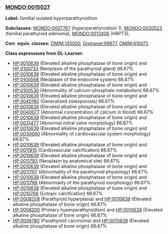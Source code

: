 
### [MONDO:0015027](http://purl.obolibrary.org/obo/MONDO_0015027)
**Label:** familial isolated hyperparathyroidism

**Subclasses:** [MONDO:0007767](http://purl.obolibrary.org/obo/MONDO_0007767) (hyperparathyroidism 1), [MONDO:0020523](http://purl.obolibrary.org/obo/MONDO_0020523) (familial parathyroid adenoma), [MONDO:0012406](http://purl.obolibrary.org/obo/MONDO_0012406) (HRPT3), 

**Corr. equiv. classes:** [OMIM:145000](http://purl.obolibrary.org/obo/OMIM_145000), [Orphanet:99877](http://www.orpha.net/ORDO/Orphanet_99877), [OMIM:610071](http://purl.obolibrary.org/obo/OMIM_610071), 

**Class expressions from DL-Learner:**

- [HP:0010639](http://purl.obolibrary.org/obo/HP_0010639) (Elevated alkaline phosphatase of bone origin) and [HP:0100733](http://purl.obolibrary.org/obo/HP_0100733) (Neoplasm of the parathyroid gland) 66.67%
- [HP:0010639](http://purl.obolibrary.org/obo/HP_0010639) (Elevated alkaline phosphatase of bone origin) and [HP:0100568](http://purl.obolibrary.org/obo/HP_0100568) (Neoplasm of the endocrine system) 66.67%
- [HP:0010639](http://purl.obolibrary.org/obo/HP_0010639) (Elevated alkaline phosphatase of bone origin) and [HP:0100530](http://purl.obolibrary.org/obo/HP_0100530) (Abnormality of calcium-phosphate metabolism) 66.67%
- [HP:0010639](http://purl.obolibrary.org/obo/HP_0010639) (Elevated alkaline phosphatase of bone origin) and [HP:0040160](http://purl.obolibrary.org/obo/HP_0040160) (Generalized osteoporosis) 66.67%
- [HP:0010639](http://purl.obolibrary.org/obo/HP_0010639) (Elevated alkaline phosphatase of bone origin) and [HP:0040077](http://purl.obolibrary.org/obo/HP_0040077) (Abnormal concentration of calcium in blood) 66.67%
- [HP:0010639](http://purl.obolibrary.org/obo/HP_0010639) (Elevated alkaline phosphatase of bone origin) and [HP:0031477](http://purl.obolibrary.org/obo/HP_0031477) (Abnormal mitral valve morphology) 66.67%
- [HP:0010639](http://purl.obolibrary.org/obo/HP_0010639) (Elevated alkaline phosphatase of bone origin) and [HP:0030680](http://purl.obolibrary.org/obo/HP_0030680) (Abnormality of cardiovascular system morphology) 66.67%
- [HP:0010639](http://purl.obolibrary.org/obo/HP_0010639) (Elevated alkaline phosphatase of bone origin) and [HP:0011915](http://purl.obolibrary.org/obo/HP_0011915) (Cardiovascular calcification) 66.67%
- [HP:0010639](http://purl.obolibrary.org/obo/HP_0010639) (Elevated alkaline phosphatase of bone origin) and [HP:0011793](http://purl.obolibrary.org/obo/HP_0011793) (Neoplasm by anatomical site) 66.67%
- [HP:0010639](http://purl.obolibrary.org/obo/HP_0010639) (Elevated alkaline phosphatase of bone origin) and [HP:0011767](http://purl.obolibrary.org/obo/HP_0011767) (Abnormality of the parathyroid physiology) 66.67%
- [HP:0010639](http://purl.obolibrary.org/obo/HP_0010639) (Elevated alkaline phosphatase of bone origin) and [HP:0011766](http://purl.obolibrary.org/obo/HP_0011766) (Abnormality of the parathyroid morphology) 66.67%
- [HP:0010639](http://purl.obolibrary.org/obo/HP_0010639) (Elevated alkaline phosphatase of bone origin) and [HP:0010766](http://purl.obolibrary.org/obo/HP_0010766) (Ectopic calcification) 66.67%
- [HP:0008208](http://purl.obolibrary.org/obo/HP_0008208) (Parathyroid hyperplasia) and [HP:0010639](http://purl.obolibrary.org/obo/HP_0010639) (Elevated alkaline phosphatase of bone origin) 66.67%
- [HP:0008200](http://purl.obolibrary.org/obo/HP_0008200) (Primary hyperparathyroidism) and [HP:0010639](http://purl.obolibrary.org/obo/HP_0010639) (Elevated alkaline phosphatase of bone origin) 66.67%
- [HP:0006780](http://purl.obolibrary.org/obo/HP_0006780) (Parathyroid carcinoma) and [HP:0010639](http://purl.obolibrary.org/obo/HP_0010639) (Elevated alkaline phosphatase of bone origin) 66.67%


